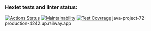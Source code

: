 ### Hexlet tests and linter status:
[![Actions Status](https://github.com/prozet-x/java-project-72/workflows/hexlet-check/badge.svg)](https://github.com/prozet-x/java-project-72/actions)
[![Maintainability](https://api.codeclimate.com/v1/badges/f0446ec26e09e5bde194/maintainability)](https://codeclimate.com/github/prozet-x/java-project-72/maintainability)
[![Test Coverage](https://api.codeclimate.com/v1/badges/f0446ec26e09e5bde194/test_coverage)](https://codeclimate.com/github/prozet-x/java-project-72/test_coverage)
java-project-72-production-4242.up.railway.app
